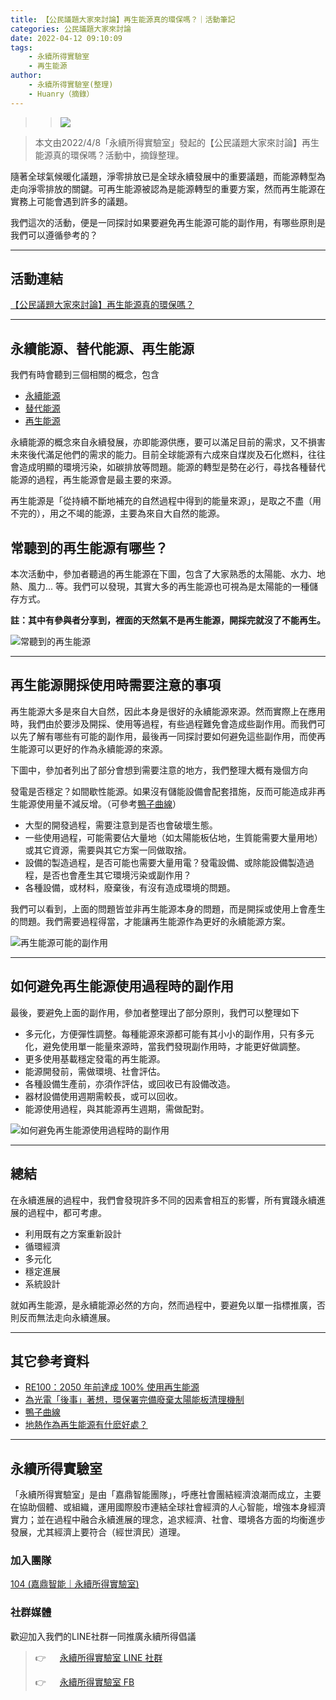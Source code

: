 ```yaml
---
title: 【公民議題大家來討論】再生能源真的環保嗎？｜活動筆記
categories: 公民議題大家來討論
date: 2022-04-12 09:10:09
tags:
	- 永續所得實驗室
	- 再生能源
author:
	- 永續所得實驗室(整理)
	- Huanry（摘錄）
---
```


>>![](https://static.accupass.com/eventbanner/2203280655591252799230.jpg)

>本文由2022/4/8「永續所得實驗室」發起的【公民議題大家來討論】再生能源真的環保嗎？活動中，摘錄整理。

隨著全球氣候暖化議題，淨零排放已是全球永續發展中的重要議題，而能源轉型為走向淨零排放的關鍵。可再生能源被認為是能源轉型的重要方案，然而再生能源在實務上可能會遇到許多的議題。

我們這次的活動，便是一同探討如果要避免再生能源可能的副作用，有哪些原則是我們可以遵循參考的？


<!--more-->

---

## 活動連結

[【公民議題大家來討論】再生能源真的環保嗎？](https://www.accupass.com/event/2203220336171638057683)

---
## 永續能源、替代能源、再生能源


我們有時會聽到三個相關的概念，包含

- [永續能源](https://zh.wikipedia.org/wiki/可持續能源)
- [替代能源](https://zh.wikipedia.org/zh-tw/替代能源)
- [再生能源](https://zh.wikipedia.org/zh-tw/可再生能源)


永續能源的概念來自永續發展，亦即能源供應，要可以滿足目前的需求，又不損害未來後代滿足他們的需求的能力。目前全球能源有六成來自煤炭及石化燃料，往往會造成明顯的環境污染，如碳排放等問題。能源的轉型是勢在必行，尋找各種替代能源的過程，再生能源會是最主要的來源。

再生能源是「從持續不斷地補充的自然過程中得到的能量來源」，是取之不盡（用不完的），用之不竭的能源，主要為來自大自然的能源。


## 常聽到的再生能源有哪些？

本次活動中，參加者聽過的再生能源在下圖，包含了大家熟悉的太陽能、水力、地熱、風力... 等。我們可以發現，其實大多的再生能源也可視為是太陽能的一種儲存方式。

**註：其中有參與者分享到，裡面的天然氣不是再生能源，開採完就沒了不能再生。** 

![常聽到的再生能源](https://lh3.googleusercontent.com/01QeE7XscJtDtEy26n_cGGiHNAz8jwwFxcgBOJfkrfBofn6UxTXTRYEYliEM30oTrceVP1Bq77iK8D-kQ7tI_5oxsnoMsHzofZoFlMxC5c3vOCjEGnJ80plnLEAVs1D7MkCA7x_m)

---
## 再生能源開採使用時需要注意的事項

再生能源大多是來自大自然，因此本身是很好的永續能源來源。然而實際上在應用時，我們由於要涉及開採、使用等過程，有些過程難免會造成些副作用。而我們可以先了解有哪些有可能的副作用，最後再一同探討要如何避免這些副作用，而使再生能源可以更好的作為永續能源的來源。

下圖中，參加者列出了部分會想到需要注意的地方，我們整理大概有幾個方向

發電是否穩定？如間歇性能源。如果沒有儲能設備會配套措施，反而可能造成非再生能源使用量不減反增。（可參考[鴨子曲線](https://greenimpact.cc/zh-TW/article/5e0wk/%E9%B4%A8%E5%AD%90%E6%9B%B2%E7%B7%9A)）

- 大型的開發過程，需要注意到是否也會破壞生態。
- 一些使用過程，可能需要佔大量地（如太陽能板佔地，生質能需要大量用地）或其它資源，需要與其它方案一同做取捨。
- 設備的製造過程，是否可能也需要大量用電？發電設備、或除能設備製造過程，是否也會產生其它環境污染或副作用？
- 各種設備，或材料，廢棄後，有沒有造成環境的問題。

我們可以看到，上面的問題皆並非再生能源本身的問題，而是開採或使用上會產生的問題。我們需要過程得當，才能讓再生能源作為更好的永續能源方案。

![再生能源可能的副作用](https://lh6.googleusercontent.com/2N6AhGLh3_Xe3n808tBbMGGQPEdSX-IDEakYcqcY8Nca4KZtR_oPWorq3bWR-TDMUOJOgaK6gm0NKC3RUQxNhricFSZFY3zy9tAFLz1awAcotk7eM9QaUS3iMSHQ9cmg21TlkM2E)

---
## 如何避免再生能源使用過程時的副作用

最後，要避免上面的副作用，參加者整理出了部分原則，我們可以整理如下

- 多元化，方便彈性調整。每種能源來源都可能有其小小的副作用，只有多元化，避免使用單一能量來源時，當我們發現副作用時，才能更好做調整。
- 更多使用基載穩定發電的再生能源。
- 能源開發前，需做環境、社會評估。
- 各種設備生產前，亦須作評估，或回收已有設備改造。
- 器材設備使用週期需較長，或可以回收。
- 能源使用過程，與其能源再生週期，需做配對。

![如何避免再生能源使用過程時的副作用](https://lh5.googleusercontent.com/Buyd_Q9E1ZZYUML_UsSXaiC6c1v2PYvzaBdzH5SbZu8TjoAvtWTzglGoQ6aPQ1s9TgPvQ_X9dAtgtkMP9zJc6YYsJjvGpXxIrpCvCVa91tHA2WRiDvF1YylG93J1DaeJx16WJINP)

---
## 總結

在永續進展的過程中，我們會發現許多不同的因素會相互的影響，所有實踐永續進展的過程中，都可考慮。

- 利用既有之方案重新設計
- 循環經濟
- 多元化
- 穩定進展
- 系統設計

就如再生能源，是永續能源必然的方向，然而過程中，要避免以單一指標推廣，否則反而無法走向永續進展。

---
## 其它參考資料

- [RE100：2050 年前達成 100% 使用再生能源](https://www.greenpeace.org/taiwan/update/28052/品牌大廠相繼宣示re100，臺灣如何應對全球產業「潔/)
- [為光電「後事」著想，環保署完備廢棄太陽能板清理機制](https://pge.pthg.gov.tw/archives/3385)
- [鴨子曲線](https://greenimpact.cc/zh-TW/article/5e0wk/%E9%B4%A8%E5%AD%90%E6%9B%B2%E7%B7%9A)
- [地熱作為再生能源有什麽好處？](https://sustainable-income-lab.github.io/Forget-Fusion/)

--- 
## 永續所得實驗室

「永續所得實驗室」是由「嘉鼎智能團隊」，呼應社會團結經濟浪潮而成立，主要在協助個體、或組織，運用國際股市連結全球社會經濟的人心智能，增強本身經濟實力；並在過程中融合永續進展的理念，追求經濟、社會、環境各方面的均衡進步發展，尤其經濟上要符合（經世濟民）道理。

### 加入團隊

[104 (嘉鼎智能｜永續所得實驗室)](https://www.104.com.tw/company/10zcirfc)

### 社群媒體

歡迎加入我們的LINE社群一同推廣永續所得倡議

>👉 &emsp; [ 永續所得實驗室 LINE 社群](https://line.me/ti/g2/Yn9r9XlbjJjhjppxjyzmbQ)
>
>👉 &emsp; [ 永續所得實驗室 FB](https://www.facebook.com/sustainable.income.lab)
